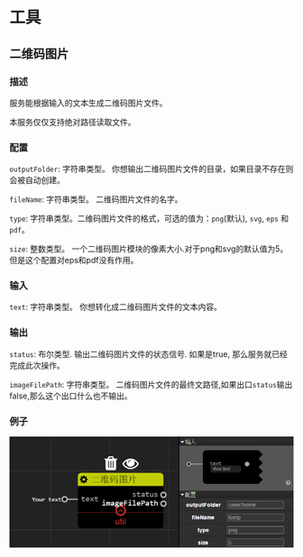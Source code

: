 工具
================
## 二维码图片

### 描述

服务能根据输入的文本生成二维码图片文件。

本服务仅仅支持绝对路径读取文件。

### 配置

`outputFolder`: 字符串类型。 你想输出二维码图片文件的目录，如果目录不存在则会被自动创建。

`fileName`: 字符串类型。 二维码图片文件的名字。

`type`: 字符串类型。二维码图片文件的格式，可选的值为：`png`(默认), `svg`, `eps` 和 `pdf`。

`size`: 整数类型。 一个二维码图片模块的像素大小.对于png和svg的默认值为5。但是这个配置对eps和pdf没有作用。

### 输入

`text`: 字符串类型。 你想转化成二维码图片文件的文本内容。

### 输出

`status`: 布尔类型. 输出二维码图片文件的状态信号. 如果是true, 那么服务就已经完成此次操作。

`imageFilePath`: 字符串类型。 二维码图片文件的最终文路径,如果出口`status`输出false,那么这个出口什么也不输出。

### 例子

![](./pic/qrcode_image.zh-CN.png)
